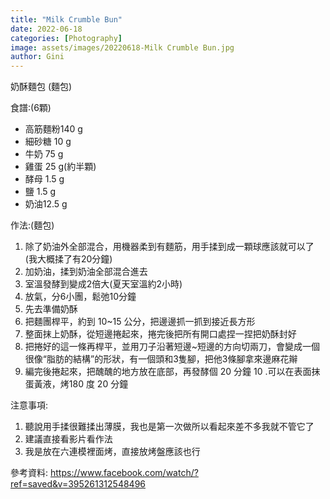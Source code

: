 ```yaml
---
title: "Milk Crumble Bun"
date: 2022-06-18
categories: [Photography]
image: assets/images/20220618-Milk Crumble Bun.jpg
author: Gini
---
```

奶酥麵包 (麵包)

食譜:(6顆)
- 高筋麵粉140 g
- 細砂糖 10 g
- 牛奶 75 g
- 雞蛋 25 g(約半顆)
- 酵母 1.5 g
- 鹽 1.5 g
- 奶油12.5 g

作法:(麵包)
1. 除了奶油外全部混合，用機器柔到有麵筋，用手揉到成一顆球應該就可以了(我大概揉了有20分鐘)
2. 加奶油，揉到奶油全部混合進去
3. 室溫發酵到變成2倍大(夏天室溫約2小時)
4. 放氣，分6小團，鬆弛10分鐘
5. 先去準備奶酥
6. 把麵團桿平，約到 10~15 公分，把邊邊抓一抓到接近長方形
7. 整面抹上奶酥，從短邊捲起來，捲完後把所有開口處捏一捏把奶酥封好
8. 把捲好的這一條再桿平，並用刀子沿著短邊~短邊的方向切兩刀，會變成一個很像“脂肪的結構”的形狀，有一個頭和3隻腳，把他3條腳拿來邊麻花辮
9. 編完後捲起來，把醜醜的地方放在底部，再發酵個 20 分鐘
10 .可以在表面抹蛋黃液，烤180 度 20 分鐘 

注意事項:
1. 聽說用手揉很難揉出薄膜，我也是第一次做所以看起來差不多我就不管它了
2. 建議直接看影片看作法
3. 我是放在六連模裡面烤，直接放烤盤應該也行

參考資料:
https://www.facebook.com/watch/?ref=saved&v=395261312548496
